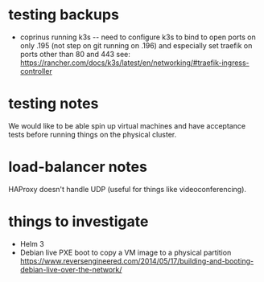 # testing backups
* coprinus running k3s -- need to configure k3s to bind to open ports
  on only .195 (not step on git running on .196) and especially set traefik
  on ports other than 80 and 443
  see: https://rancher.com/docs/k3s/latest/en/networking/#traefik-ingress-controller

# testing notes
We would like to be able spin up virtual machines and have acceptance tests
before running things on the physical cluster.

# load-balancer notes
HAProxy doesn't handle UDP (useful for things like videoconferencing).

# things to investigate
- Helm 3
- Debian live PXE boot to copy a VM image to a physical partition
  https://www.reversengineered.com/2014/05/17/building-and-booting-debian-live-over-the-network/

